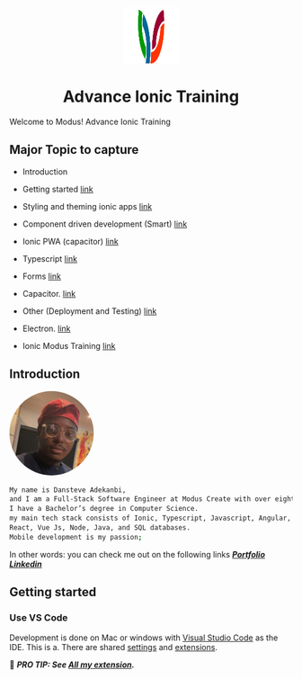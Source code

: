 <!-- markdownlint-disable no-inline-html first-line-h1 -->

<p align="center">
  <img src="images/modus.svg" alt="modus Logo" width="100" height="100" />
</p>

<h1 align="center">Advance Ionic Training</h1>

Welcome to Modus! Advance Ionic Training

## Major Topic to capture

- Introduction
- Getting started [link](GETSTARTED.md)
- Styling and theming ionic apps [link](STYLE.md)
- Component driven development (Smart) [link](COMPONENT.md)
- Ionic PWA (capacitor) [link](IONIC-PWA.md)
- Typescript [link](TYPESCRIPT.md)
- Forms [link](FORMS.md)
- Capacitor. [link](CAPACITOR.md)
- Other (Deployment and Testing) [link](TESTING.md)
- Electron. [link](ELECTRON.md)

- Ionic Modus Training  [link](TRAINING.md)

## Introduction

<p align="left">
  <img src="images/dansteve.jpeg" alt="Dansteve Logo" width="150" height="auto" style="border-radius: 50%" />
</p>

```bash
My name is Dansteve Adekanbi,
and I am a Full-Stack Software Engineer at Modus Create with over eight years of experience.
I have a Bachelor’s degree in Computer Science.
my main tech stack consists of Ionic, Typescript, Javascript, Angular,
React, Vue Js, Node, Java, and SQL databases.
Mobile development is my passion;
```

In other words: you can check me out on the following links
***[Portfolio](https://drive.google.com/file/d/1trHFqrduO2-enycMjYXZZ8i30NbcbY6h/view?usp=sharing)***
***[Linkedin](https://www.linkedin.com/in/dansteve-adekanbi/)***

## Getting started

### Use VS Code

Development is done on Mac or windows with [Visual Studio Code](https://code.visualstudio.com/) as the IDE. This is a. There are shared [settings](.vscode/settings.json) and [extensions](.vscode/extensions.json).

:dart: ***PRO TIP: See [All my extension](.vscode/all-extensions.json).***
